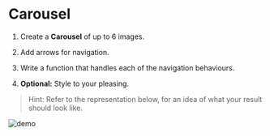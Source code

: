 # Carousel

1. Create a **Carousel** of up to 6 images.

1. Add arrows for navigation.

1. Write a function that handles each of the navigation behaviours.

1. **Optional:** Style to your pleasing.

> Hint: Refer to the representation below, for an idea of what your result should look like.

![demo](demo.gif)
